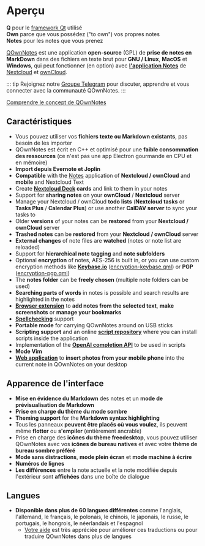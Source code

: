 # Aperçu

<template>
<v-carousel cycle show-arrows-on-hover>
  <v-carousel-item>
    <img src="/screenshots/screenshot.png" alt="Capture d'écran de QOwnNotes" />
    <div class="sheet">
      Modifiez vos notes avec la mise en évidence Markdown, les balises colorées et les sous-dossiers
    </div>
  </v-carousel-item>
  <v-carousel-item>
    <img src="/screenshots/screenshot-minimal.png" alt="Vue minimale" />
    <div class="sheet">
      Interface utilisateur par défaut minimale qui peut être supprimée encore plus
    </div>
  </v-carousel-item>
  <v-carousel-item>
    <img src="/screenshots/screenshot-vertical.png" alt="Vue verticale" />
    <div class="sheet">
      Affichez vos notes dans une vue Markdown verticale en déplaçant les panneaux
    </div>
  </v-carousel-item>
  <v-carousel-item>
    <img src="/screenshots/screenshot-note-relations.png" alt="Note relations" />
    <div class="sheet">
      Note relations panel
    </div>
  </v-carousel-item>
  <v-carousel-item>
    <img src="/screenshots/screenshot-portable-mode.png" alt="Mode portable" />
    <div class="sheet">
      Mode portable pour clés USB
    </div>
  </v-carousel-item>
  <v-carousel-item>
    <img src="/screenshots/screenshot-1col.png" alt="Une colonne" />
    <div class="sheet">
      Tous les panneaux peuvent être placés où vous le souhaitez
    </div>
  </v-carousel-item>
  <v-carousel-item>
    <img src="/screenshots/screenshot-darkmode.png" alt="screenshot darkmode" />
    <div class="sheet">
      Mode sombre
    </div>
  </v-carousel-item>
  <v-carousel-item>
    <img src="/screenshots/screenshot-distraction-free-mode.png" alt="screenshot-distraction-free-mode" />
    <div class="sheet">
      Mode sans distractions
    </div>
  </v-carousel-item>
  <v-carousel-item>
    <img src="/screenshots/screenshot-encrypted-note-decrypted.png" alt="Chiffrement de note" />
    <div class="sheet">
      Chiffrement facultatif des notes AES (également scriptable)
    </div>
  </v-carousel-item>
  <v-carousel-item>
    <img src="/screenshots/screenshot-encrypted-note.png" alt="Note chiffrée" />
    <div class="sheet">
      Les notes chiffrées sont toujours du texte
    </div>
  </v-carousel-item>
  <v-carousel-item>
    <img src="/screenshots/screenshot-diff.png" alt="screenshot diff" />
    <div class="sheet">
      Afficher la différence entre les notes lorsqu'elles ont été modifiées en externe
    </div>
  </v-carousel-item>
  <v-carousel-item>
    <img src="/screenshots/screenshot-export-print.png" alt="screenshot-export-print" />
    <div class="sheet">
      Note PDF export and printing
    </div>
  </v-carousel-item>
  <v-carousel-item>
    <img src="/screenshots/screenshot-freedesktop-theme.png" alt="screenshot-freedesktop-theme" />
    <div class="sheet">
      Icons via Freedesktop theme
    </div>
  </v-carousel-item>
  <v-carousel-item>
    <img src="/screenshots/screenshot-other-workspace.png" alt="screenshot-other-workspace" />
    <div class="sheet">
      Vous pouvez avoir différents espaces de travail
    </div>
  </v-carousel-item>
  <v-carousel-item>
    <img src="/screenshots/screenshot-qml.png" alt="screenshot-qml" />
    <div class="sheet">
      Scriptable
    </div>
  </v-carousel-item>
  <v-carousel-item>
    <img src="/screenshots/screenshot-russian.png" alt="screenshot-russian" />
    <div class="sheet">
      Traduit dans de nombreuses langues
    </div>
  </v-carousel-item>
  <v-carousel-item>
    <img src="/screenshots/screenshot-search-in-all-notes.png" alt="screenshot-search-in-all-notes" />
    <div class="sheet">
      Rechercher dans toutes les notes
    </div>
  </v-carousel-item>
  <v-carousel-item>
    <img src="/screenshots/screenshot-search-in-current-note.png" alt="screenshot-search-in-current-note" />
    <div class="sheet">
      Rechercher dans la note actuelle
    </div>
  </v-carousel-item>
  <v-carousel-item>
    <img src="/screenshots/screenshot-settings-note-folders.png" alt="screenshot-settings-note-folders" />
    <div class="sheet">
      Capable d'utiliser plusieurs dossiers de notes
    </div>
  </v-carousel-item>
  <v-carousel-item>
    <img src="/screenshots/screenshot-todo.png" alt="screenshot-todo" />
    <div class="sheet">
      Gérez vos listes Todo via CalDAV
    </div>
  </v-carousel-item>
  <v-carousel-item>
    <img src="/screenshots/screenshot-trash.png" alt="screenshot-trash" />
    <div class="sheet">
      Gérez les notes mises à la corbeille sur votre serveur Nextcloud
    </div>
  </v-carousel-item>
  <v-carousel-item>
    <img src="/screenshots/screenshot-versioning.png" alt="screenshot-versioning" />
    <div class="sheet">
      Gérez vos versions de notes sur votre serveur Nextcloud
    </div>
  </v-carousel-item>
</v-carousel>
</template>

<v-divider />

**Q** pour le [framework Qt](https://www.qt.io/) utilisé   
**Own** parce que vous possédez ("to own") vos propres notes   
**Notes** pour les notes que vous prenez

<v-divider />

[QOwnNotes](https://www.qownnotes.org/) est une application **open-source** (GPL) de **prise de notes en MarkDown** dans des fichiers en texte brut pour **GNU / Linux**, **MacOS** et **Windows**, qui peut fonctionner (en option) avec [**l'application Notes**](https://github.com/nextcloud/notes) de [Nextcloud](https://nextcloud.com/) et [ownCloud](https://owncloud.org/).

::: tip
Rejoignez notre [Groupe Telegram](https://t.me/QOwnNotes) pour discuter, apprendre et vous connecter avec la communauté QOwnNotes.
:::

[Comprendre le concept de QOwnNotes](concept.md)

## Caractéristiques
- Vous pouvez utiliser vos **fichiers texte ou Markdown existants**, pas besoin de les importer
- QOwnNotes est écrit en C++ et optimisé pour une **faible consommation des ressources** (ce n'est pas une app Electron gourmande en CPU et en mémoire)
- **Import depuis Evernote et Joplin**
- **Compatible** with the [Notes](https://apps.nextcloud.com/apps/notes) application of **Nextcloud / ownCloud** and **mobile** and Nextcloud Text
- Create **[Nextcloud Deck](https://apps.nextcloud.com/apps/deck) cards** and link to them in your notes
- Support for **sharing notes** on your **ownCloud** / **Nextcloud** server
- Manage your Nextcloud / ownCloud **todo lists** (**Nextcloud tasks** or **Tasks Plus** / **Calendar Plus**) or use another **CalDAV server** to sync your tasks to
- Older **versions** of your notes can be **restored** from your **Nextcloud / ownCloud** server
- **Trashed notes** can be **restored** from your **Nextcloud / ownCloud** server
- **External changes** of note files are **watched** (notes or note list are reloaded)
- Support for **hierarchical note tagging** and **note subfolders**
- Optional **encryption** of notes, AES-256 is built in, or you can use custom encryption methods like **[Keybase.io](https://keybase.io/)** ([encryption-keybase.qml](https://github.com/pbek/QOwnNotes/blob/main/docs/scripting/examples/encryption-keybase.qml)) or **PGP** ([encryption-pgp.qml](https://github.com/pbek/QOwnNotes/blob/main/docs/scripting/examples/encryption-pgp.qml))
- The **notes folder** can be **freely chosen** (multiple note folders can be used)
- **Searching parts of words** in notes is possible and search results are highlighted in the notes
- [**Browser extension**](browser-extension.md) to **add notes from the selected text**, **make screenshots** or **manage your bookmarks**
- [**Spellchecking**](../editor/spellchecking.md) support
- **Portable mode** for carrying QOwnNotes around on USB sticks
- **Scripting support** and an online [**script repository**](https://github.com/qownnotes/scripts) where you can install scripts inside the application
- Implementation of the **[OpenAI completion API](https://www.qownnotes.org/blog/2024-05-17-AI-support-was-added-to-QOwnNotes.html)** to be used in scripts
- **Mode Vim**
- **[Web application](web-app.md)** to **insert photos from your mobile phone** into the current note in QOwnNotes on your desktop


## Apparence de l'interface
- **Mise en évidence du Markdown** des notes et un **mode de prévisualisation de Markdown**
- **Prise en charge du thème du mode sombre**
- **Theming support** for the **Markdown syntax highlighting**
- Tous les panneaux **peuvent être placés où vous voulez**, ils peuvent même **flotter** ou **s'empiler** (entièrement ancrable)
- Prise en charge des **icônes du thème freedesktop**, vous pouvez utiliser QOwnNotes avec vos **icônes de bureau natives** et avec votre **thème de bureau sombre préféré**
- **Mode sans distractions**, **mode plein écran** et **mode machine à écrire**
- **Numéros de lignes**
- **Les différences** entre la note actuelle et la note modifiée depuis l'extérieur sont **affichées** dans une boîte de dialogue

## Langues
- **Disponible dans plus de 60 langues différentes** comme l'anglais, l'allemand, le français, le polonais, le chinois, le japonais, le russe, le portugais, le hongrois, le néerlandais et l'espagnol
  - [Votre aide](../contributing/translation.md) est très appréciée pour améliorer ces traductions ou pour traduire QOwnNotes dans plus de langues

<style>
.sheet {
  position: absolute;
  bottom: 50px;
  background-color: rgba(0,0,0, 0.5);
  color: white;
  text-align: center;
  display: flex;
  align-items:center;
  justify-content:center;
  height: 50px;
  width: 100%;
}

.v-window__next {
  right: 0;
}

@media (max-width: 500px) {
  .v-carousel {
    height: 400px!important;
  }
}

@media (max-width: 350px) {
  .v-carousel {
    height: 250px!important;
  }
}

@media (max-width: 200px) {
  .v-carousel {
    height: 150px!important;
  }
}
</style>
